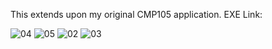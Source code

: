 This extends upon my original CMP105 application.
EXE Link:

![04](https://user-images.githubusercontent.com/63819551/236672997-f734d20a-0b7f-479c-80c5-8449d173b01f.png)
![05](https://user-images.githubusercontent.com/63819551/236673000-2be6f423-316d-485b-b410-b16b1f46e4e6.png)
![02](https://user-images.githubusercontent.com/63819551/236673014-366b24f4-7219-4c94-8e80-f4b7941f31a3.png)
![03](https://user-images.githubusercontent.com/63819551/236673020-d9c292e3-26b3-4457-b50c-431097f9daf8.png)
